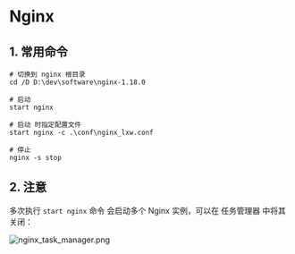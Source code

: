 # Nginx

## 1. 常用命令

```shell
# 切换到 nginx 根目录
cd /D D:\dev\software\nginx-1.18.0

# 启动
start nginx

# 启动 时指定配置文件
start nginx -c .\conf\nginx_lxw.conf

# 停止
nginx -s stop
```

## 2. 注意

多次执行 `start nginx` 命令 会启动多个 Nginx 实例，可以在 任务管理器 中将其关闭：

![nginx_task_manager.png](../_images/nginx_task_manager.png)